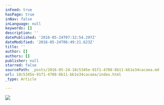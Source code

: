 ```yaml
---
inFeed: true
hasPage: true
inNav: false
inLanguage: null
keywords: []
description: ''
datePublished: '2016-05-24T07:32:54.297Z'
dateModified: '2016-05-24T06:49:21.623Z'
title: ''
author: []
authors: []
publisher: null
starred: false
sourcePath: _posts/2016-05-24-18c5345e-91f1-4708-8b11-bb1e34cacaea.md
url: 18c5345e-91f1-4708-8b11-bb1e34cacaea/index.html
_type: Article

---
```

![](https://the-grid-user-content.s3-us-west-2.amazonaws.com/fa56b04b-a442-4b3c-a1d4-b0a71b221801.jpg)